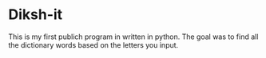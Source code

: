 # Diksh-it
This is my first publich program in written in python. The goal was to find all the dictionary words based on the letters you input.
